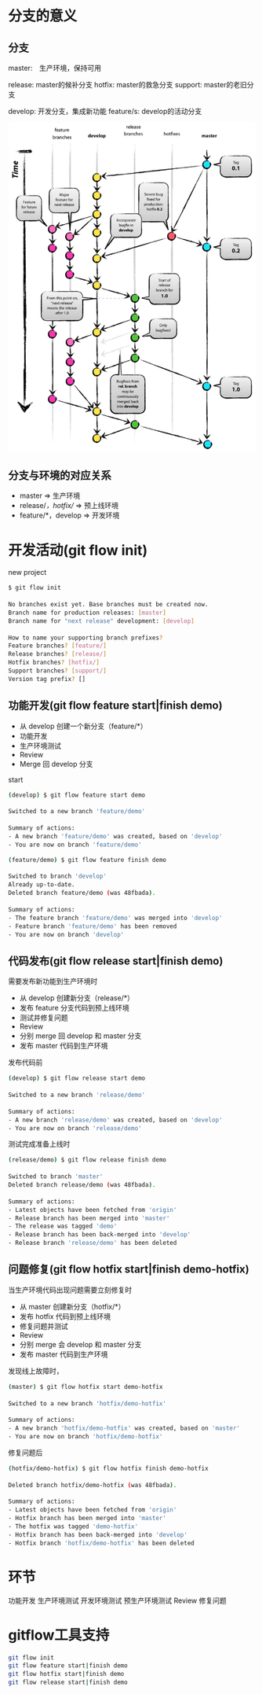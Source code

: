 
# 分支的意义

## 分支
master:　生产环境，保持可用

release: master的候补分支
hotfix:  master的救急分支
support: master的老旧分支

develop: 开发分支，集成新功能
feature/s: develop的活动分支

![gitflow](./git-flow.png)

## 分支与环境的对应关系

* master => 生产环境
* release/*，hotfix/* => 预上线环境
* feature/*，develop => 开发环境

# 开发活动(git flow init)

new project
```bash
$ git flow init

No branches exist yet. Base branches must be created now.
Branch name for production releases: [master]
Branch name for "next release" development: [develop]

How to name your supporting branch prefixes?
Feature branches? [feature/]
Release branches? [release/]
Hotfix branches? [hotfix/]
Support branches? [support/]
Version tag prefix? []
```

## 功能开发(git flow feature start|finish demo)

* 从 develop 创建一个新分支（feature/*）
* 功能开发
* 生产环境测试
* Review
* Merge 回 develop 分支

start 
```bash
(develop) $ git flow feature start demo

Switched to a new branch 'feature/demo'

Summary of actions:
- A new branch 'feature/demo' was created, based on 'develop'
- You are now on branch 'feature/demo'
```

```bash
(feature/demo) $ git flow feature finish demo

Switched to branch 'develop'
Already up-to-date.
Deleted branch feature/demo (was 48fbada).

Summary of actions:
- The feature branch 'feature/demo' was merged into 'develop'
- Feature branch 'feature/demo' has been removed
- You are now on branch 'develop'
```

## 代码发布(git flow release start|finish demo)

需要发布新功能到生产环境时

* 从 develop 创建新分支（release/*）
* 发布 feature 分支代码到预上线环境
* 测试并修复问题
* Review
* 分别 merge 回 develop 和 master 分支
* 发布 master 代码到生产环境

发布代码前
```bash
(develop) $ git flow release start demo

Switched to a new branch 'release/demo'

Summary of actions:
- A new branch 'release/demo' was created, based on 'develop'
- You are now on branch 'release/demo'
```

测试完成准备上线时

```bash
(release/demo) $ git flow release finish demo

Switched to branch 'master'
Deleted branch release/demo (was 48fbada).

Summary of actions:
- Latest objects have been fetched from 'origin'
- Release branch has been merged into 'master'
- The release was tagged 'demo'
- Release branch has been back-merged into 'develop'
- Release branch 'release/demo' has been deleted
```

## 问题修复(git flow hotfix start|finish demo-hotfix)

当生产环境代码出现问题需要立刻修复时

* 从 master 创建新分支（hotfix/*）
* 发布 hotfix 代码到预上线环境
* 修复问题并测试
* Review
* 分别 merge 会 develop 和 master 分支
* 发布 master 代码到生产环境

发现线上故障时，
```bash
(master) $ git flow hotfix start demo-hotfix

Switched to a new branch 'hotfix/demo-hotfix'

Summary of actions:
- A new branch 'hotfix/demo-hotfix' was created, based on 'master'
- You are now on branch 'hotfix/demo-hotfix'
```

修复问题后
```bash
(hotfix/demo-hotfix) $ git flow hotfix finish demo-hotfix

Deleted branch hotfix/demo-hotfix (was 48fbada).

Summary of actions:
- Latest objects have been fetched from 'origin'
- Hotfix branch has been merged into 'master'
- The hotfix was tagged 'demo-hotfix'
- Hotfix branch has been back-merged into 'develop'
- Hotfix branch 'hotfix/demo-hotfix' has been deleted
```

# 环节

功能开发
生产环境测试
开发环境测试
预生产环境测试
Review
修复问题

# gitflow工具支持
```bash
git flow init 
git flow feature start|finish demo
git flow hotfix start|finish demo
git flow release start|finish demo

